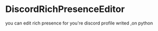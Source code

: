 # DiscordRichPresenceEditor
you can edit rich presence for you're discord profile writed ,on python
